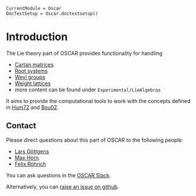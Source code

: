 ```@meta
CurrentModule = Oscar
DocTestSetup = Oscar.doctestsetup()
```

# Introduction

The Lie theory part of OSCAR provides functionality for handling
- [Cartan matrices](@ref)
- [Root systems](@ref)
- [Weyl groups](@ref)
- [Weight lattices](@ref)
- more content can be found under `Experimental/LieAlgebras`

It aims to provide the computational tools to work with the concepts defined in [Hum72](@cite) and [Bou02](@cite).

## Contact

Please direct questions about this part of OSCAR to the following people:
* [Lars Göttgens](https://lgoe.li/)
* [Max Horn](https://math.rptu.de/en/wgs/agag/people/head/prof-dr-max-horn).
* [Felix Röhrich](https://www.art.rwth-aachen.de/cms/~xlgua)

You can ask questions in the [OSCAR Slack](https://www.oscar-system.org/community/#slack).

Alternatively, you can [raise an issue on github](https://www.oscar-system.org/community/#how-to-report-issues).
